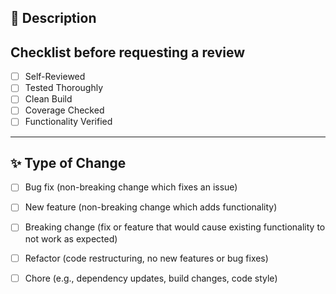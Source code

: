 ## 🚀 Description
<!--
[GR-230](https://docs.github.com/en/communities/using-templates-to-encourage-useful-issues-and-pull-requests/creating-a-pull-request-template-for-your-repository) 
-->

<!-- ## Describe your changes if neccessary below -->

## Checklist before requesting a review
<!-- Please mark the relevant option(s) with an `x` in the brackets -->

- [ ] Self-Reviewed
- [ ] Tested Thoroughly
- [ ] Clean Build
- [ ] Coverage Checked
- [ ] Functionality Verified
     
---

## ✨ Type of Change

<!-- Please mark the relevant option(s) with an `x` in the brackets -->

* [ ] Bug fix (non-breaking change which fixes an issue)
* [ ] New feature (non-breaking change which adds functionality)
* [ ] Breaking change (fix or feature that would cause existing functionality to not work as expected)
* [ ] Refactor (code restructuring, no new features or bug fixes)
* [ ] Chore (e.g., dependency updates, build changes, code style)
      

<!-- If this PR introduces visual changes, please include screenshots or short videos to illustrate them. -->

<!-- uncomment this line if neccessary 

## 📸 Screenshots / Videos (if applicable)

* **Before:**
  [Link to image or embed image]

* **After:**
  [Link to image or embed image]

-->
